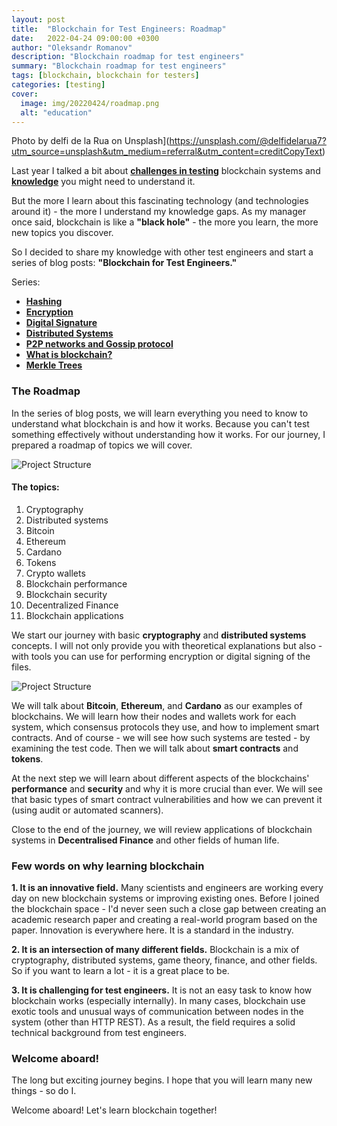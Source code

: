 ```yaml
---
layout: post
title:  "Blockchain for Test Engineers: Roadmap"
date:   2022-04-24 09:00:00 +0300
author: "Oleksandr Romanov"
description: "Blockchain roadmap for test engineers"
summary: "Blockchain roadmap for test engineers"
tags: [blockchain, blockchain for testers]
categories: [testing]
cover:
  image: img/20220424/roadmap.png
  alt: "education"
---
```


Photo by delfi de la Rua on Unsplash](https://unsplash.com/@delfidelarua7?utm_source=unsplash&utm_medium=referral&utm_content=creditCopyText)
  

Last year I talked a bit about **[challenges in testing](https://testengineeringnotes.com/posts/2021-08-02-blockchain-testing-challenges/)** blockchain systems and **[knowledge](https://testengineeringnotes.com/posts/2021-12-01-testing-blockchain/)** you might need to understand it.  

But the more I learn about this fascinating technology (and technologies around it) - the more I understand my knowledge gaps. As my manager once said, blockchain is like a **"black hole"** - the more you learn, the more new topics you discover.  

So I decided to share my knowledge with other test engineers and start a series of blog posts: **"Blockchain for Test Engineers."**

Series:
- **[Hashing](https://testengineeringnotes.com/posts/2022-05-01-bchain-testing-1-hashing/)**
- **[Encryption](https://testengineeringnotes.com/posts/2022-05-08-bchain-testing-2-encryption/)**
- **[Digital Signature](https://testengineeringnotes.com/posts/2022-05-08-bchain-testing-3-signatures/)**
- **[Distributed Systems](https://testengineeringnotes.com/posts/2022-05-22-bchain-test-4-distributed-systems/)**
- **[P2P networks and Gossip protocol](https://testengineeringnotes.com/posts/2022-05-29-bchain-test-5-p2p-gossip-protocols/)**
- **[What is blockchain?](https://testengineeringnotes.com/posts/2022-06-05-bchain-test-what-is-blockchain/)**
- **[Merkle Trees](https://testengineeringnotes.com/posts/2022-06-19-bchain-test-7-merkle-tree/)**

### The Roadmap

In the series of blog posts, we will learn everything you need to know to understand what blockchain is and how it works. Because you can't test something effectively without understanding how it works. For our journey, I prepared a roadmap of topics we will cover. 

![Project Structure](/img/20220424/btmap.png)

#### The topics:
1. Cryptography
2. Distributed systems
3. Bitcoin
4. Ethereum
5. Cardano
6. Tokens
7. Crypto wallets
8. Blockchain performance
9. Blockchain security
10. Decentralized Finance
11. Blockchain applications

We start our journey with basic **cryptography** and **distributed systems** concepts. I will not only provide you with theoretical explanations but also - with tools you can use for performing encryption or digital signing of the files. 

![Project Structure](/img/20220424/btchains.png)

We will talk about **Bitcoin**, **Ethereum**, and **Cardano** as our examples of blockchains. We will learn how their nodes and wallets work for each system, which consensus protocols they use, and how to implement smart contracts. And of course - we will see how such systems are tested - by examining the test code. Then we will talk about **smart contracts** and **tokens**.  

At the next step we will learn about different aspects of the blockchains' **performance** and **security** and why it is more crucial than ever. We will see that basic types of smart contract vulnerabilities and how we can prevent it (using audit or automated scanners).

Close to the end of the journey, we will review applications of blockchain systems in **Decentralised Finance** and other fields of human life. 

### Few words on why learning blockchain

**1. It is an innovative field.** Many scientists and engineers are working every day on new blockchain systems or improving existing ones. Before I joined the blockchain space - I'd never seen such a close gap between creating an academic research paper and creating a real-world program based on the paper. Innovation is everywhere here. It is a standard in the industry.  

**2. It is an intersection of many different fields.** Blockchain is a mix of cryptography, distributed systems, game theory, finance, and other fields. So if you want to learn a lot - it is a great place to be.  

**3. It is challenging for test engineers.** It is not an easy task to know how blockchain works (especially internally). In many cases, blockchain use exotic tools and unusual ways of communication between nodes in the system (other than HTTP REST). As a result, the field requires a solid technical background from test engineers. 

### Welcome aboard!
The long but exciting journey begins. I hope that you will learn many new things - so do I.  

Welcome aboard! Let's learn blockchain together!




 